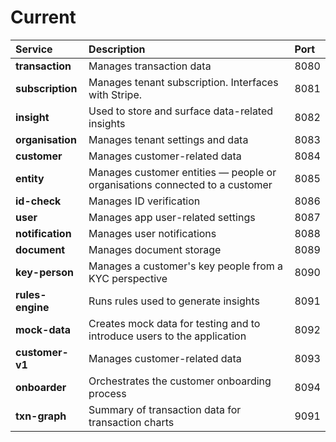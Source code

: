 # Current



| Service | Description | Port |
| :--- | :--- | :--- |
| **transaction** | Manages transaction data | 8080 |
| **subscription** | Manages tenant subscription. Interfaces with Stripe. | 8081 |
| **insight** | Used to store and surface data-related insights | 8082 |
| **organisation** | Manages tenant settings and data | 8083 |
| **customer** | Manages customer-related data | 8084 |
| **entity** | Manages customer entities — people or organisations connected to a customer | 8085 |
| **id-check** | Manages ID verification | 8086 |
| **user** | Manages app user-related settings | 8087 |
| **notification** | Manages user notifications | 8088 |
| **document** | Manages document storage | 8089 |
| **key-person** | Manages a customer's key people from a KYC perspective | 8090 |
| **rules-engine** | Runs rules used to generate insights | 8091 |
| **mock-data** | Creates mock data for testing and to introduce users to the application  | 8092 |
| **customer-v1** | Manages customer-related data | 8093 |
| **onboarder** | Orchestrates the customer onboarding process | 8094 |
| **txn-graph** | Summary of transaction data for transaction charts | 9091 |



